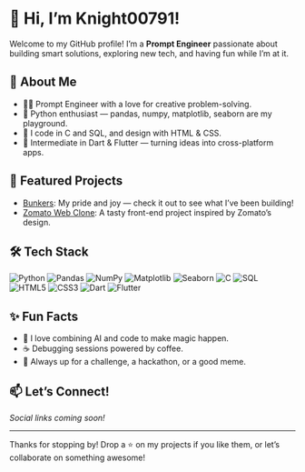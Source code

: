 # 👋 Hi, I’m Knight00791!

Welcome to my GitHub profile! I’m a **Prompt Engineer** passionate about building smart solutions, exploring new tech, and having fun while I’m at it.

## 🚀 About Me

- 🧑‍💻 Prompt Engineer with a love for creative problem-solving.
- 🐍 Python enthusiast — pandas, numpy, matplotlib, seaborn are my playground.
- 💾 I code in C and SQL, and design with HTML & CSS.
- 🎯 Intermediate in Dart & Flutter — turning ideas into cross-platform apps.

## 🌟 Featured Projects

- [Bunkers](https://github.com/Knight00791/Bunkers_app): My pride and joy — check it out to see what I’ve been building!
- [Zomato Web Clone](https://github.com/Knight00791/Zomato-Clone): A tasty front-end project inspired by Zomato’s design.

## 🛠️ Tech Stack

![Python](https://img.shields.io/badge/-Python-3776AB?logo=python&logoColor=white)
![Pandas](https://img.shields.io/badge/-Pandas-150458?logo=pandas)
![NumPy](https://img.shields.io/badge/-NumPy-013243?logo=numpy)
![Matplotlib](https://img.shields.io/badge/-Matplotlib-11557c)
![Seaborn](https://img.shields.io/badge/-Seaborn-4B8BBE)
![C](https://img.shields.io/badge/-C-00599C?logo=c)
![SQL](https://img.shields.io/badge/-SQL-4479A1?logo=postgresql&logoColor=white)
![HTML5](https://img.shields.io/badge/-HTML5-E34F26?logo=html5&logoColor=white)
![CSS3](https://img.shields.io/badge/-CSS3-1572B6?logo=css3)
![Dart](https://img.shields.io/badge/-Dart-0175C2?logo=dart)
![Flutter](https://img.shields.io/badge/-Flutter-02569B?logo=flutter)

## ✨ Fun Facts

- 🤖 I love combining AI and code to make magic happen.
- ☕ Debugging sessions powered by coffee.
- 🎲 Always up for a challenge, a hackathon, or a good meme.

## 📫 Let’s Connect!

*Social links coming soon!*

---

Thanks for stopping by! Drop a ⭐ on my projects if you like them, or let’s collaborate on something awesome!
